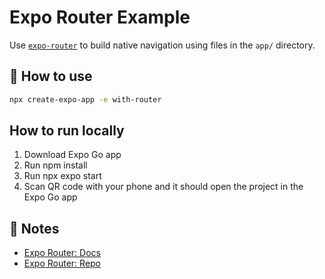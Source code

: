 # Expo Router Example

Use [`expo-router`](https://expo.github.io/router) to build native navigation using files in the `app/` directory.

## 🚀 How to use

```sh
npx create-expo-app -e with-router
```
## How to run locally
1. Download Expo Go app
2. Run npm install
3. Run npx expo start
4. Scan QR code with your phone and it should open the project in the Expo Go app
## 📝 Notes

- [Expo Router: Docs](https://expo.github.io/router)
- [Expo Router: Repo](https://github.com/expo/router)
